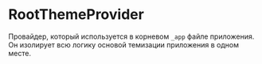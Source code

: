 # RootThemeProvider

Провайдер, который используется в корневом `_app` файле приложения. Он изолирует всю логику основой темизации приложения
в одном месте.
